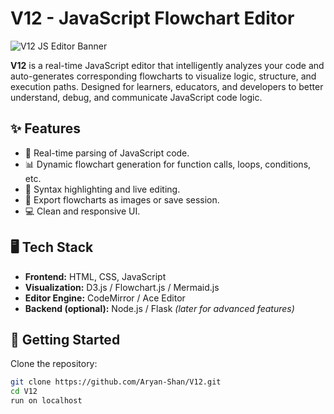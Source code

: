 # V12 - JavaScript Flowchart Editor

![V12 JS Editor Banner](https://github.com/Aryan-Shan/V12/blob/main/assets/logo.png)

**V12** is a real-time JavaScript editor that intelligently analyzes your code and auto-generates corresponding flowcharts to visualize logic, structure, and execution paths. Designed for learners, educators, and developers to better understand, debug, and communicate JavaScript code logic.

## ✨ Features

- 🧠 Real-time parsing of JavaScript code.
- 📊 Dynamic flowchart generation for function calls, loops, conditions, etc.
- 🎯 Syntax highlighting and live editing.
- 📎 Export flowcharts as images or save session.
- 💻 Clean and responsive UI.

## 🖥️ Tech Stack

- **Frontend:** HTML, CSS, JavaScript
- **Visualization:** D3.js / Flowchart.js / Mermaid.js 
- **Editor Engine:** CodeMirror / Ace Editor 
- **Backend (optional):** Node.js / Flask *(later for advanced features)*

## 🚀 Getting Started

Clone the repository:

```bash
git clone https://github.com/Aryan-Shan/V12.git
cd V12
run on localhost
